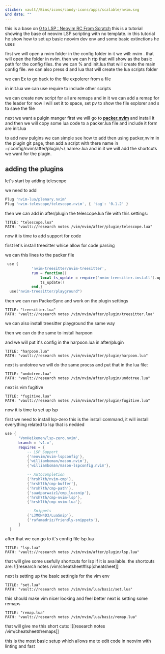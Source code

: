 ```yaml
---
sticker: vault//Bins/icons/candy-icons/apps/scalable/nvim.svg
End date: ""
---
```


this is a base on [0 to LSP : Neovim RC From Scratch](https://www.youtube.com/watch?v=w7i4amO_zaE)
this is a tutorial showing the base of neovim LSP scripting with no template.
in this tutorial he show how to set up basic neovim dev env and some basic extinctions he uses

first we will open a nvim folder in the config folder in it we will:
nvim .
that will open the folder in nvim.
then we can h rtp that will show as the basic path for the config files.
the we can % and init.lua that will create the main config file.
we can also press d and lua that will create the lua scripts folder  

we can Ex to go back to the file expolerer from a file

in init.lua we can use require to include other scripts 

we can create new script for all are remaps and in it we can add a remap for the leader for now I will set it to space, set pv to show the file explorer and s to save the file

next we want a pulgin manger
first we will go to **[packer.nvim](https://github.com/wbthomason/packer.nvim)** and install it and then we will copy some lua code to a packer.lua file and include it form are init.lua 

to add new pulgins we can simple see how to add then using packer,nvim in the plugin git page,
then add a script with there name in ~/.config/nvim/after/plugin/<\ name>.lua and in it we will add the shortcuts we want for the plugin.

## adding the plugins


let's start by adding telescope

we need to add 


``` lua
Plug 'nvim-lua/plenary.nvim'
Plug 'nvim-telescope/telescope.nvim', { 'tag': '0.1.2' }
```

then we can add in after/plugin the telescope.lua file with this settings:
``` embed-lua 
TITLE: "telescope.lua"
PATH: "vault://research notes /vim/nvim/after/plugin/telescope.lua"
```

now it is time to add support for code

first let's install treesitter whice allow for code parsing

we can this lines to the packer file
``` lua
 use {
			'nvim-treesitter/nvim-treesitter',
			run = function()
				local ts_update = require('nvim-treesitter.install').update({ with_sync = true })
				ts_update()
			end,}
  use("nvim-treesitter/playground")
```

then we can run PackerSync
and work on the plugin settings 
``` embed-lua 
TITLE: "treesitter.lua"
PATH: "vault://research notes /vim/nvim/after/plugin/treesitter.lua"
```

we can also install treesitter playground the same way

then we can do the same to install harpoon

and we will put it's config in the harpoon.lua in after/plugin
``` embed-lua 
TITLE: "harpoon.lua"
PATH: "vault://research notes /vim/nvim/after/plugin/harpoon.lua"
```

next is undotree we will do the same procss and put that in the lua file:
``` embed-lua 
TITLE: "undotree.lua"
PATH: "vault://research notes /vim/nvim/after/plugin/undotree.lua"
```

next is vim fugitive 
``` embed-lua 
TITLE: "fugitive.lua"
PATH: "vault://research notes /vim/nvim/after/plugin/fugitive.lua"
```

now it is time to set up lsp

first we need to install lsp-zero this is the install command, it will install everything related to lsp that is nedded
```lua
use {
	  'VonHeikemen/lsp-zero.nvim',
	  branch = 'v1.x',
	  requires = {
		  -- LSP Support
		  {'neovim/nvim-lspconfig'},
		  {'williamboman/mason.nvim'},
		  {'williamboman/mason-lspconfig.nvim'},

		  -- Autocompletion
		  {'hrsh7th/nvim-cmp'},
		  {'hrsh7th/cmp-buffer'},
		  {'hrsh7th/cmp-path'},
		  {'saadparwaiz1/cmp_luasnip'},
		  {'hrsh7th/cmp-nvim-lsp'},
		  {'hrsh7th/cmp-nvim-lua'},

		  -- Snippets
		  {'L3MON4D3/LuaSnip'},
		  {'rafamadriz/friendly-snippets'},
	  }
  }
```

after that we can go to it's config file lsp.lua
``` embed-lua 
TITLE: "lsp.lua"
PATH: "vault://research notes /vim/nvim/after/plugin/lsp.lua"
```
that will give some usefully shortcuts for lsp if it is available.
the shortcuts are:
![[research notes /vim/cheatsheet#lsp|cheatsheet]]

next is setting up the basic settingis for the vim env
``` embed-lua 
TITLE: "set.lua"
PATH: "vault://research notes /vim/nvim/lua/basic/set.lua"
```

this should make vim nicer looking and feel better
next is setting some remaps 
```embed-lua 
TITLE: "remap.lua"
PATH: "vault://research notes /vim/nvim/lua/basic/remap.lua"

```


that will give me this short cuts:
![[research notes /vim/cheatsheet#remaps]]


this is the most basic setup which allows me to edit code in neovim with linting and fast
